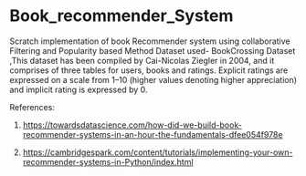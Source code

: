 # Book_recommender_System
Scratch implementation of book Recommender system using collaborative Filtering and Popularity based Method
Dataset used- BookCrossing Dataset ,This dataset has been compiled by Cai-Nicolas Ziegler in 2004, and it comprises of three tables for users, books and ratings.
Explicit ratings are expressed on a scale from 1–10 (higher values denoting higher appreciation) and implicit rating is expressed by 0.



References:

1. https://towardsdatascience.com/how-did-we-build-book-recommender-systems-in-an-hour-the-fundamentals-dfee054f978e

2. https://cambridgespark.com/content/tutorials/implementing-your-own-recommender-systems-in-Python/index.html

